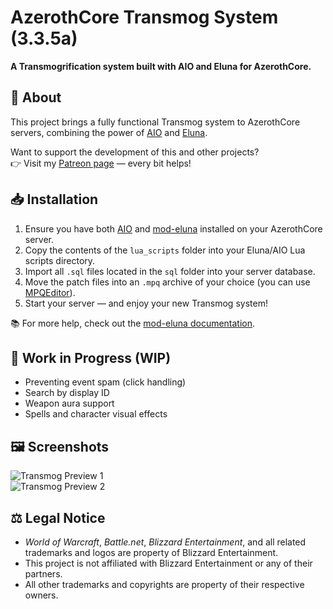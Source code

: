 # AzerothCore Transmog System (3.3.5a)

**A Transmogrification system built with AIO and Eluna for AzerothCore.**

## 🎯 About

This project brings a fully functional Transmog system to AzerothCore servers, combining the power of [AIO](https://github.com/Rochet2/AIO) and [Eluna](https://github.com/azerothcore/mod-eluna).

Want to support the development of this and other projects?  
👉 Visit my [Patreon page](https://patreon.com/danielthedeveloper) — every bit helps!

## 📥 Installation

1. Ensure you have both [AIO](https://github.com/Rochet2/AIO) and [mod-eluna](https://github.com/azerothcore/mod-eluna) installed on your AzerothCore server.
2. Copy the contents of the `lua_scripts` folder into your Eluna/AIO Lua scripts directory.
3. Import all `.sql` files located in the `sql` folder into your server database.
4. Move the patch files into an `.mpq` archive of your choice (you can use [MPQEditor](https://www.zezula.net/en/mpq/download.html)).
5. Start your server — and enjoy your new Transmog system!

📚 For more help, check out the [mod-eluna documentation](https://github.com/azerothcore/mod-eluna).

## 🚧 Work in Progress (WIP)

- Preventing event spam (click handling)
- Search by display ID
- Weapon aura support
- Spells and character visual effects

## 🖼️ Screenshots

![Transmog Preview 1](./Screenshot.png)  
![Transmog Preview 2](./Screenshot2.png)

## ⚖️ Legal Notice

- *World of Warcraft*, *Battle.net*, *Blizzard Entertainment*, and all related trademarks and logos are property of Blizzard Entertainment.
- This project is not affiliated with Blizzard Entertainment or any of their partners.
- All other trademarks and copyrights are property of their respective owners.
